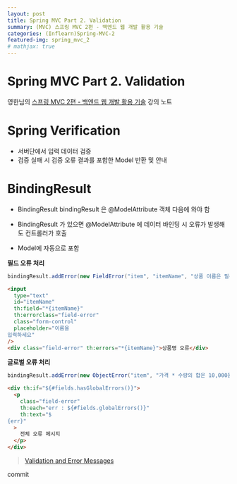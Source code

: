 ```yaml
---
layout: post
title: Spring MVC Part 2. Validation
summary: (MVC) 스프링 MVC 2편 - 백엔드 웹 개발 활용 기술
categories: (Inflearn)Spring-MVC-2
featured-img: spring_mvc_2
# mathjax: true
---
```


# Spring MVC Part 2. Validation

영한님의 [스프링 MVC 2편 - 백엔드 웹 개발 활용 기술](https://www.inflearn.com/course/%EC%8A%A4%ED%94%84%EB%A7%81-mvc-2/) 강의 노트

# Spring Verification

- 서버단에서 입력 데이터 검증
- 검증 실패 시 검증 오류 결과를 포함한 Model 반환 및 안내

# BindingResult

- BindingResult bindingResult 은 @ModelAttribute 객체 다음에 와야 함

- BindingResult 가 있으면 @ModelAttribute 에 데이터 바인딩 시 오류가 발생해도 컨트롤러가 호출

- Model에 자동으로 포함

**필드 오류 처리**

```java
bindingResult.addError(new FieldError("item", "itemName", "상품 이름은 필수입니다."));
```

```html
<input
  type="text"
  id="itemName"
  th:field="*{itemName}"
  th:errorclass="field-error"
  class="form-control"
  placeholder="이름을
입력하세요"
/>
<div class="field-error" th:errors="*{itemName}">상품명 오류</div>
```

**글로벌 오류 처리**

```java
bindingResult.addError(new ObjectError("item", "가격 * 수량의 합은 10,000원 이상이어야 합니다. 현재 값 = " + resultPrice));
```

```html
<div th:if="${#fields.hasGlobalErrors()}">
  <p
    class="field-error"
    th:each="err : ${#fields.globalErrors()}"
    th:text="$
{err}"
  >
    전체 오류 메시지
  </p>
</div>
```

> [Validation and Error Messages](https://www.thymeleaf.org/doc/tutorials/3.0/thymeleafspring.html#validation-and-error-messages)


commit